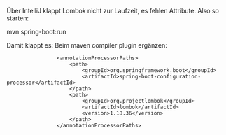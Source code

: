 Über IntelliJ klappt Lombok nicht zur Laufzeit, es fehlen Attribute.
Also so starten:

mvn spring-boot:run

Damit klappt es: Beim maven compiler plugin ergänzen:

					<annotationProcessorPaths>
						<path>
							<groupId>org.springframework.boot</groupId>
							<artifactId>spring-boot-configuration-processor</artifactId>
						</path>
						<path>
							<groupId>org.projectlombok</groupId>
							<artifactId>lombok</artifactId>
							<version>1.18.36</version>
						</path>
					</annotationProcessorPaths>
